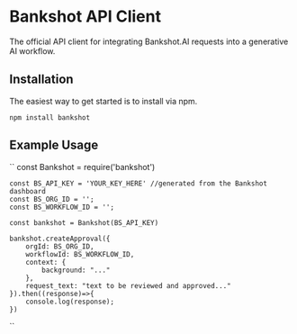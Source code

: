 # Bankshot API Client

The official API client for integrating Bankshot.AI requests into a generative AI workflow.

## Installation

The easiest way to get started is to install via npm.

``
    npm install bankshot
``

## Example Usage

``
    const Bankshot = require('bankshot')

    const BS_API_KEY = 'YOUR_KEY_HERE' //generated from the Bankshot dashboard
    const BS_ORG_ID = '';
    const BS_WORKFLOW_ID = '';

    const bankshot = Bankshot(BS_API_KEY)

    bankshot.createApproval({
        orgId: BS_ORG_ID,
        workflowId: BS_WORKFLOW_ID,
        context: {
            background: "..."
        },
        request_text: "text to be reviewed and approved..."
    }).then((response)=>{
        console.log(response);
    })
``